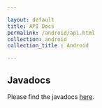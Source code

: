 ```yaml
---

layout: default
title: API Docs
permalink: /android/api.html
collection: android
collection_title : Android

---
```


## Javadocs
Please find the javadocs [here](http://developers.getpeppertalk.com/PepperTalkAndroidSDK/javadocs/0.4.6/).
